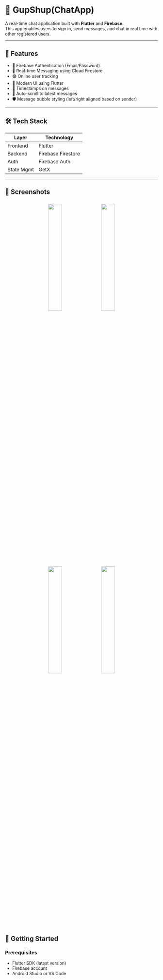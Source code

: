 # 💬 GupShup(ChatApp)

A real-time chat application built with **Flutter** and **Firebase**.  
This app enables users to sign in, send messages, and chat in real time with other registered users.

---

## 🚀 Features

- 🔐 Firebase Authentication (Email/Password)
- 💬 Real-time Messaging using Cloud Firestore
- 🟢 Online user tracking
- 📲 Modern UI using Flutter
- 📅 Timestamps on messages
- 📌 Auto-scroll to latest messages
- 🛡️ Message bubble styling (left/right aligned based on sender)

---

## 🛠️ Tech Stack

| Layer        | Technology           |
|--------------|----------------------|
| Frontend     | Flutter              |
| Backend      | Firebase Firestore   |
| Auth         | Firebase Auth        |
| State Mgmt   | GetX                 |

---

## 📸 Screenshots
<div align="center">
  <img src="https://github.com/user-attachments/assets/b56b8fbd-a3fe-40a2-ad61-09d0cc12b39f" width="30%" style="margin: 10px;" />
  <img src="https://github.com/user-attachments/assets/0fe86612-1c14-4c17-a508-14ae0a27ff04" width="30%" style="margin: 10px;" />
  <img src="https://github.com/user-attachments/assets/f61bf2b0-335a-4f65-935a-7d7f741cbc53" width="30%" style="margin: 10px;" />
  <img src="https://github.com/user-attachments/assets/a151e5f3-1fc2-4f8e-8fc0-c006594c37d1" width="30%" style="margin: 10px;" />

</div>




## 🔧 Getting Started

### Prerequisites

- Flutter SDK (latest version)
- Firebase account
- Android Studio or VS Code

